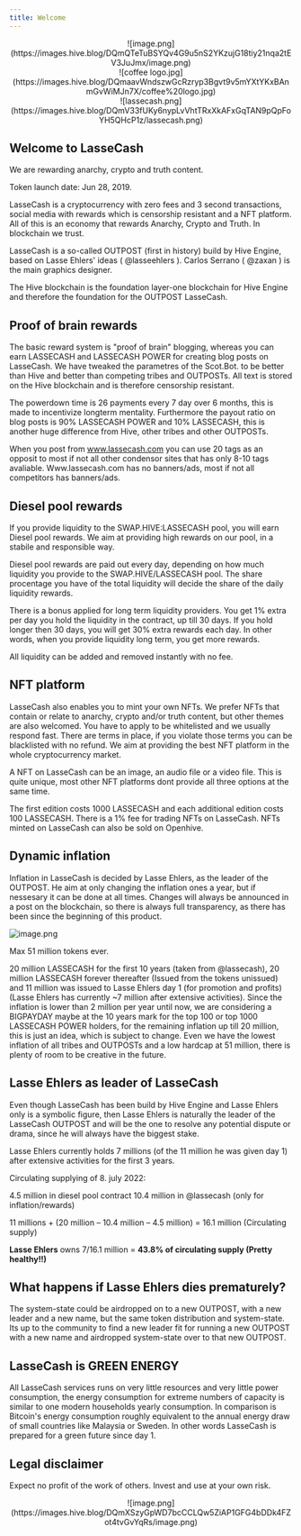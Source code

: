 ```yaml
---
title: Welcome
---
```


<center>![image.png](https://images.hive.blog/DQmQTeTuBSYQv4G9u5nS2YKzujG18tiy21nqa2tEV3JuJmx/image.png)</center>

<center>![coffee logo.jpg](https://images.hive.blog/DQmaavWndszwGcRzryp3Bgvt9v5mYXtYKxBAnmGvWiMJn7X/coffee%20logo.jpg)</center>

<center>![lassecash.png](https://images.hive.blog/DQmV33fUKy6nypLvVhtTRxXkAFxGqTAN9pQpFoYH5QHcP1z/lassecash.png)</center>

Welcome to LasseCash
--

We are rewarding anarchy, crypto and truth content.

Token launch date: Jun 28, 2019.

LasseCash is a cryptocurrency with zero fees and 3 second transactions, social media with rewards which is censorship resistant and a NFT platform. All of this is an economy that rewards Anarchy, Crypto and Truth. In blockchain we trust.

LasseCash is a so-called OUTPOST (first in history) build by Hive Engine, based on Lasse Ehlers' ideas ( @lasseehlers ). Carlos Serrano ( @zaxan ) is the main graphics designer.

The Hive blockchain is the foundation layer-one blockchain for Hive Engine and therefore the foundation for the OUTPOST LasseCash.

Proof of brain rewards
--

The basic reward system is "proof of brain" blogging, whereas you can earn LASSECASH and LASSECASH POWER for creating blog posts on LasseCash. We have tweaked the parametres of the Scot.Bot. to be better than Hive and better than competing tribes and OUTPOSTs. All text is stored on the Hive blockchain and is therefore censorship resistant.

The powerdown time is 26 payments every 7 day over 6 months, this is made to incentivize longterm mentality. Furthermore the payout ratio on blog posts is 90% LASSECASH POWER and 10% LASSECASH, this is another huge difference from Hive, other tribes and other OUTPOSTs.

When you post from www.lassecash.com you can use 20 tags as an opposit to most if not all other condensor sites that has only 8-10 tags avaliable. Www.lassecash.com has no banners/ads, most if not all competitors has banners/ads.





Diesel pool rewards
--

If you provide liquidity to the SWAP.HIVE:LASSECASH pool, you will earn Diesel pool rewards. We aim at providing high rewards on our pool, in a stabile and responsible way. 

Diesel pool rewards are paid out every day, depending on how much liquidity you provide to the SWAP.HIVE/LASSECASH pool. The share procentage you have of the total liquidity will decide the share of the daily liquidity rewards.

There is a bonus applied for long term liquidity providers. You get 1% extra per day you hold the liquidity in the contract, up till 30 days. If you hold longer then 30 days, you will get 30% extra rewards each day. In other words, when you provide liquidity long term, you get more rewards.

All liquidity can be added and removed instantly with no fee.


NFT platform
--

LasseCash also enables you to mint your own NFTs. We prefer NFTs that contain or relate to anarchy, crypto and/or truth content, but other themes are also welcomed. You have to apply to be whitelisted and we usually respond fast. There are terms in place, if you violate those terms you can be blacklisted with no refund. We aim at providing the best NFT platform in the whole cryptocurrency market.

A NFT on LasseCash can be an image, an audio file or a video file. This is quite unique, most other NFT platforms dont provide all three options at the same time.

The first edition costs 1000 LASSECASH and each additional edition costs 100 LASSECASH. There is a 1% fee for trading NFTs on LasseCash. NFTs minted on LasseCash can also be sold on Openhive.

Dynamic inflation
--

Inflation in LasseCash is decided by Lasse Ehlers, as the leader of the OUTPOST. He aim at only changing the inflation ones a year, but if nessesary it can be done at all times. Changes will always be announced in a post on the blockchain, so there is always full transparency, as there has been since the beginning of this product.

![image.png](https://images.hive.blog/DQmQMNucuAPoNfS8y6Es989nJPKUbyvYfbKWA8C6eRAJWFU/image.png)


Max 51 million tokens ever.

20 million LASSECASH for the first 10 years (taken from @lassecash), 20 million LASSECASH forever thereafter (Issued from the tokens unissued) and 11 million was issued to Lasse Ehlers day 1 (for promotion and profits) (Lasse Ehlers has currently ~7 million after extensive activities). Since the inflation is lower than 2 million per year until now, we are considering a BIGPAYDAY maybe at the 10 years mark for the top 100 or top 1000 LASSECASH POWER holders, for the remaining inflation up till 20 million, this is just an idea, which is subject to change. Even we have the lowest inflation of all tribes and OUTPOSTs and a low hardcap at 51 million, there is plenty of room to be creative in the future.



Lasse Ehlers as leader of LasseCash
--

Even though LasseCash has been build by Hive Engine and Lasse Ehlers only is a symbolic figure, then Lasse Ehlers is naturally the leader of the LasseCash OUTPOST and will be the one to resolve any potential dispute or drama, since he will always have the biggest stake.

Lasse Ehlers currently holds 7 millions (of the 11 million he was given day 1) after extensive activities for the first 3 years.

Circulating supplying of 8. july 2022: 

4.5 million in diesel pool contract
10.4 million in @lassecash (only for inflation/rewards)

11 millions + (20 million – 10.4 million – 4.5 million) = 16.1 million (Circulating supply)

**Lasse Ehlers** owns 7/16.1 million = **43.8% of circulating supply (Pretty healthy!!)**


What happens if Lasse Ehlers dies prematurely?
--

The system-state could be airdropped on to a new OUTPOST, with a new leader and a new name, but the same token distribution and system-state. Its up to the community to find a new leader fit for running a new OUTPOST with a new name and airdropped system-state over to that new OUTPOST.

LasseCash is GREEN ENERGY
--

All LasseCash services runs on very little resources and very little power consumption, the energy consumption for extreme numbers of capacity is similar to one modern households yearly consumption. In comparison is Bitcoin's energy consumption roughly equivalent to the annual energy draw of small countries like Malaysia or Sweden. In other words LasseCash is prepared for a green future since day 1.



Legal disclaimer
--

Expect no profit of the work of others. Invest and use at your own risk.


<center>
![image.png](https://images.hive.blog/DQmXSzyGpWD7bcCCLQw5ZiAP1GFG4bDDk4FZot4tvGvYqRs/image.png)
</center>
